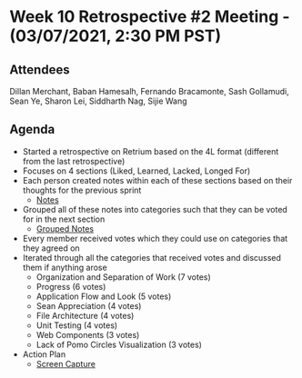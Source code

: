 # Week 10 Retrospective #2 Meeting - (03/07/2021, 2:30 PM PST)

## Attendees
Dillan Merchant, Baban Hamesalh, Fernando Bracamonte, Sash Gollamudi, Sean Ye, Sharon Lei, Siddharth Nag, Sijie Wang

## Agenda
- Started a retrospective on Retrium based on the 4L format (different from the last retrospective)
- Focuses on 4 sections (Liked, Learned, Lacked, Longed For)
- Each person created notes within each of these sections based on their thoughts for the previous sprint 
  - [Notes](https://i.ibb.co/Vj4CTHQ/notes.jpg)
- Grouped all of these notes into categories such that they can be voted for in the next section
  - [Grouped Notes](https://i.ibb.co/Sd64fSy/grouped-notes.jpg)
- Every member received votes which they could use on categories that they agreed on
- Iterated through all the categories that received votes and discussed them if anything arose
  - Organization and Separation of Work (7 votes)
  - Progress (6 votes)
  - Application Flow and Look (5 votes)
  - Sean Appreciation (4 votes)
  - File Architecture (4 votes)
  - Unit Testing (4 votes)
  - Web Components (3 votes)
  - Lack of Pomo Circles Visualization (3 votes)
- Action Plan
  - [Screen Capture](https://i.ibb.co/28t205m/action-plan.jpg)
